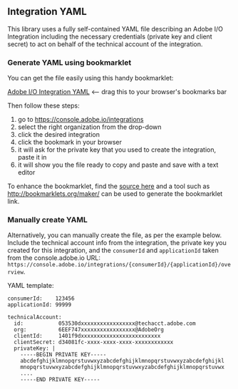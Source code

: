 Integration YAML
----------------

This library uses a fully self-contained YAML file describing an Adobe I/O Integration including the necessary credentials (private key and client secret) to act on behalf of the technical account of the integration.

### Generate YAML using bookmarklet

You can get the file easily using this handy bookmarklet:

<a href="javascript:void%20function(){(function(){function%20e(e){for(i=0;i%3CsessionStorage.length;i++){var%20n=sessionStorage.key(i);if(n.startsWith(%22adobeid_ims_access_token%22)){var%20o=sessionStorage.getItem(n);return%20t=JSON.parse(o).access_token,void%20e()}}}function%20n(e,n){var%20o=new%20XMLHttpRequest;o.addEventListener(%22load%22,function(){n(JSON.parse(this.responseText))}),o.open(%22GET%22,e),o.setRequestHeader(%22Authorization%22,%22Bearer%20%22+t),o.setRequestHeader(%22x-api-key%22,%22UDPWeb1%22),o.send()}var%20t,o=%22https://console.adobe.io%22,a=o+%22/integrations%22,r=%22Adobe%20I/O%20Integration%20YAML%20bookmarklet\n\n%22,s=%22Please%20go%20to%20'Integrations',%20select%20the%20appropriate%20organization%20from%20the%20drop%20down,%20and%20then%20click%20on%20the%20integration%20for%20which%20you%20want%20to%20retrieve%20the%20YAML%20for.%20Then%20click%20the%20bookmarklet%20again.%22;if(window.location.origin!==o){var%20c=confirm(r+%22This%20bookmarklet%20only%20works%20on%20%22+o+%22,%20inside%20an%20integration.\n\nDo%20you%20want%20to%20go%20there%20now%3F%22);return%20void(c%26%26(window.location=a))}var%20l,d,p=window.location.pathname;if(!p.startsWith(%22/integrations/%22))return%20void%20alert(r+%22This%20bookmarklet%20only%20works%20when%20you%20navigated%20to%20an%20integration.\n\n%22+s);var%20h=p.substring(14).split(%22/%22);return%20h.length%3C2%3Fvoid%20alert(r+%22You%20must%20be%20inside%20an%20integration,%20the%20one%20you%20want%20to%20retrieve%20the%20YAML%20file%20for.%20%22+s):(l=h[0],d=h[1],void%20e(function(){n(o+%22/api/organizations/%22+l+%22/integrations/%22+d,function(e){n(o+%22/api/organizations/%22+l+%22/integrations/entp/%22+d+%22/bindings%22,function(t){e.orgId=t[0].orgId,n(o+%22/api/organizations/%22+l+%22/integrations/%22+d+%22/secrets%22,function(n){e.clientSecret=n.client_secrets[0].client_secret;var%20t=prompt(r+%22Please%20paste%20in%20the%20private%20key%20of%20the%20integration.\nThis%20is%20a%20PEM%20encoded%20string%20such%20as\n\n%20%20%20%20-----BEGIN%20PRIVATE%20KEY-----\n%20%20%20%20...\n%20%20%20%20-----END%20PRIVATE%20KEY-----\n\nThe%20multiline%20string%20will%20fit%20into%20the%20small%20textbox%20when%20you%20paste%20it.\n\nPlease%20note%20that%20nothing%20is%20sent%20to%20a%20server.\n\nPrivate%20Key:%22);if(null==t)return%20void%20alert(r+%22Aborted%20at%20your%20wish.%20Please%20note%20that%20this%20is%20completely%20local%20in%20your%20browser%20and%20does%20not%20send%20the%20private%20keys%20to%20a%20server.\n\nYou%20can%20also%20paste%20in%20the%20private%20key%20yourself%20in%20the%20final%20YAML%20file.%22);%22%22==t%26%26(t=%22%26lt;please%20insert%20private-key%20here,%20with%204%20space%20indentation%26gt;%22);var%20o=%22%20%20%20%20%22;t=o+t.replace(/\n/g,%22\n%22+o);var%20i=%22consumerId:%20%20%20%20%22+l+%22\napplicationId:%20%22+d+%22\n\ntechnicalAccount:\n%20%20id:%20%20%20%20%20%20%20%20%20%20%20%22+e.technicalAccountId+%22\n%20%20email:%20%20%20%20%20%20%20%20%22+e.technicalAccountEmail+%22\n%20%20org:%20%20%20%20%20%20%20%20%20%20%22+e.orgId+%22\n%20%20clientId:%20%20%20%20%20%22+e.apiKey+%22\n%20%20clientSecret:%20%22+e.clientSecret+%22\n%20%20privateKey:%20|\n%22+t+%22\n%22;document.body.innerHTML=%22%3Cdiv%20style='margin:%2050px;'%3E%3Ch2%3E%3Ccode%3E%22+e.name+%22%3C/code%3E%20Adobe%20I/O%20Integration%20YAML%3C/h2%3E%3Cp%3EPlease%20copy%20the%20YAML%20below%20into%20a%20new%20text%20file%20and%20save%20it%20as%20%3Ccode%3E%22+e.name+%22-adobe-integration.yaml%3C/code%3E:%3C/p%3E%3Ctextarea%20rows=39%20cols=80%20readonly%20style='font-family:%20Monaco,%20Menlo,%20\%22Ubuntu%20Mono\%22,%20Consolas,%20source-code-pro,%20monospace;%20font-size:%2012px;%20background-color:%20%23ccc;padding:%2010px;'%3E%22+i+%22%3C/textarea%3E%3Cp%3EThis%20file%20includes%20the%20private%20key%20and%20client%20secret,%20%3Cb%3Eplease%20store%20it%20securely%3C/b%3E.%3C/p%3E%3Cp%3E%3Cbutton%20class='btn%20coral-btn%20coral-btn-cta'%20onclick='javascript:window.location.reload();'%3EClose%3C/button%3E%3C/p%3E%3C/div%3E%22})})})}))})()}();">Adobe I/O Integration YAML</a> <-- drag this to your browser's bookmarks bar

Then follow these steps:

1. go to <https://console.adobe.io/integrations>
2. select the right organization from the drop-down
3. click the desired integration
4. click the bookmark in your browser
5. it will ask for the private key that you used to create the integration, paste it in
6. it will show you the file ready to copy and paste and save with a text editor

To enhance the bookmarklet, find the [source here](bookmarklet/get-integration-yaml-bookmarklet.js) and a tool such as <http://bookmarklets.org/maker/> can be used to generate the bookmarklet link.

### Manually create YAML

Alternatively, you can manually create the file, as per the example below. Include the technical account info from the integration, the private key you created for this integration, and the `consumerId` and `applicationId` taken from the console.adobe.io URL: `https://console.adobe.io/integrations/{consumerId}/{applicationId}/overview`.

YAML template:

```
consumerId:    123456
applicationId: 99999

technicalAccount:
  id:           053530dxxxxxxxxxxxxxxxxx@techacct.adobe.com
  org:          6EEF747xxxxxxxxxxxxxxxxx@AdobeOrg
  clientId:     1401f9dxxxxxxxxxxxxxxxxxxxxxxxxx
  clientSecret: d34081fc-xxxx-xxxx-xxxx-xxxxxxxxxxxx
  privateKey: |
    -----BEGIN PRIVATE KEY-----
    abcdefghijklmnopqrstuvwxyzabcdefghijklmnopqrstuvwxyzabcdefghijkl
    mnopqrstuvwxyzabcdefghijklmnopqrstuvwxyzabcdefghijklmnopqrstuvwx
    ....
    -----END PRIVATE KEY-----
```

